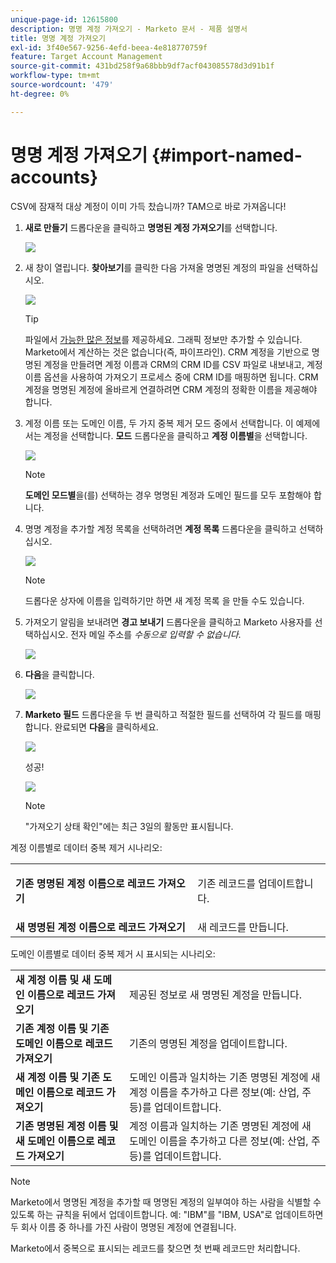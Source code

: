 ```yaml
---
unique-page-id: 12615800
description: 명명 계정 가져오기 - Marketo 문서 - 제품 설명서
title: 명명 계정 가져오기
exl-id: 3f40e567-9256-4efd-beea-4e818770759f
feature: Target Account Management
source-git-commit: 431bd258f9a68bbb9df7acf043085578d3d91b1f
workflow-type: tm+mt
source-wordcount: '479'
ht-degree: 0%

---
```


# 명명 계정 가져오기 {#import-named-accounts}

CSV에 잠재적 대상 계정이 이미 가득 찼습니까? TAM으로 바로 가져옵니다!

1. **새로 만들기** 드롭다운을 클릭하고 **명명된 계정 가져오기**&#x200B;를 선택합니다.

   ![](assets/inaone.png)

1. 새 창이 열립니다. **찾아보기**&#x200B;를 클릭한 다음 가져올 명명된 계정의 파일을 선택하십시오.

   ![](assets/inatwo.png)

   >[!TIP]
   >
   >파일에서 [가능한 많은 정보](/help/marketo/product-docs/target-account-management/target/named-accounts/named-account-overview.md#named-account-attributes)를 제공하세요. 그래픽 정보만 추가할 수 있습니다. Marketo에서 계산하는 것은 없습니다(즉, 파이프라인). CRM 계정을 기반으로 명명된 계정을 만들려면 계정 이름과 CRM의 CRM ID를 CSV 파일로 내보내고, 계정 이름 옵션을 사용하여 가져오기 프로세스 중에 CRM ID를 매핑하면 됩니다. CRM 계정을 명명된 계정에 올바르게 연결하려면 CRM 계정의 정확한 이름을 제공해야 합니다.

1. 계정 이름 또는 도메인 이름, 두 가지 중복 제거 모드 중에서 선택합니다. 이 예제에서는 계정을 선택합니다. **모드** 드롭다운을 클릭하고 **계정 이름별**&#x200B;을 선택합니다.

   ![](assets/inathree.png)

   >[!NOTE]
   >
   >**도메인 모드별**&#x200B;을(를) 선택하는 경우 명명된 계정과 도메인 필드를 모두 포함해야 합니다.

1. 명명 계정을 추가할 계정 목록을 선택하려면 **계정 목록** 드롭다운을 클릭하고 선택하십시오.

   ![](assets/inafour.png)

   >[!NOTE]
   >
   >드롭다운 상자에 이름을 입력하기만 하면 새 계정 목록 을 만들 수도 있습니다.

1. 가져오기 알림을 보내려면 **경고 보내기** 드롭다운을 클릭하고 Marketo 사용자를 선택하십시오. 전자 메일 주소를 _수동으로 입력할 수 없습니다_.

   ![](assets/inafive-2.png)

1. **다음**&#x200B;을 클릭합니다.

   ![](assets/inasix-2.png)

1. **Marketo 필드** 드롭다운을 두 번 클릭하고 적절한 필드를 선택하여 각 필드를 매핑합니다. 완료되면 **다음**&#x200B;을 클릭하세요.

   ![](assets/inaseven.png)

   성공!

   ![](assets/inanine.png)

   >[!NOTE]
   >
   >&quot;가져오기 상태 확인&quot;에는 최근 3일의 활동만 표시됩니다.

계정 이름별로 데이터 중복 제거 시나리오:

<table> 
 <tbody> 
  <tr> 
   <td><strong>기존 명명된 계정 이름으로 레코드 가져오기</strong></td> 
   <td><p>기존 레코드를 업데이트합니다.</p></td> 
  </tr> 
  <tr> 
   <td><strong>새 명명된 계정 이름으로 레코드 가져오기</strong></td> 
   <td>새 레코드를 만듭니다.</td> 
  </tr> 
 </tbody> 
</table>

도메인 이름별로 데이터 중복 제거 시 표시되는 시나리오:

<table> 
 <tbody> 
  <tr> 
   <td><strong>새 계정 이름 및 새 도메인 이름으로 레코드 가져오기</strong></td> 
   <td>제공된 정보로 새 명명된 계정을 만듭니다.</td> 
  </tr> 
  <tr> 
   <td><strong>기존 계정 이름 및 기존 도메인 이름으로 레코드 가져오기</strong></td> 
   <td>기존의 명명된 계정을 업데이트합니다.</td> 
  </tr> 
   <tr> 
   <td><strong>새 계정 이름 및 기존 도메인 이름으로 레코드 가져오기</strong></td> 
   <td>도메인 이름과 일치하는 기존 명명된 계정에 새 계정 이름을 추가하고 다른 정보(예: 산업, 주 등)를 업데이트합니다.</td> 
  </tr> 
  <tr> 
   <td><strong>기존 명명된 계정 이름 및 새 도메인 이름으로 레코드 가져오기</strong></td> 
   <td>계정 이름과 일치하는 기존 명명된 계정에 새 도메인 이름을 추가하고 다른 정보(예: 산업, 주 등)를 업데이트합니다.</td> 
  </tr> 
 </tbody> 
</table>

>[!NOTE]
>
>Marketo에서 명명된 계정을 추가할 때 명명된 계정의 일부여야 하는 사람을 식별할 수 있도록 하는 규칙을 뒤에서 업데이트합니다. 예: &quot;IBM&quot;를 &quot;IBM, USA&quot;로 업데이트하면 두 회사 이름 중 하나를 가진 사람이 명명된 계정에 연결됩니다.

Marketo에서 중복으로 표시되는 레코드를 찾으면 첫 번째 레코드만 처리합니다.
